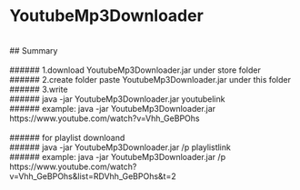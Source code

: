 # YoutubeMp3Downloader
<br />
## Summary <br />
<br />
###### 1.download YoutubeMp3Downloader.jar under store folder <br />
###### 2.create folder paste YoutubeMp3Downloader.jar under this folder <br />
###### 3.write  <br />
###### java -jar YoutubeMp3Downloader.jar youtubelink <br />
###### example: java -jar YoutubeMp3Downloader.jar https://www.youtube.com/watch?v=Vhh_GeBPOhs <br />
<br />
###### for playlist downloand <br />
###### java -jar YoutubeMp3Downloader.jar /p playlistlink <br />
###### example: java -jar YoutubeMp3Downloader.jar /p https://www.youtube.com/watch?v=Vhh_GeBPOhs&list=RDVhh_GeBPOhs&t=2 <br />
